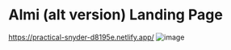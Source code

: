# Almi (alt version) Landing Page

https://practical-snyder-d8195e.netlify.app/
![image](https://user-images.githubusercontent.com/42122071/165642124-895b8c0f-e331-43e6-8bc7-bdd8130546cd.png)
